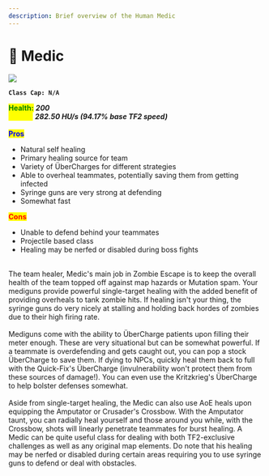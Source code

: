 ```yaml
---
description: Brief overview of the Human Medic
---
```


# 🏥 Medic

![](../../../.gitbook/assets/Icon\_medic\_blue.jpg)

**`Class Cap: N/A`**

<mark style="color:green;">**Health:**</mark> _**200**_\
<mark style="color:yellow;">**Speed:**</mark> _**282.50 HU/s (94.17% base TF2 speed)**_\
\
<mark style="color:blue;">**Pros**</mark>

* Natural self healing
* Primary healing source for team
* Variety of ÜberCharges for different strategies
* Able to overheal teammates, potentially saving them from getting infected
* Syringe guns are very strong at defending
* Somewhat fast

<mark style="color:red;">**Cons**</mark>

* Unable to defend behind your teammates
* Projectile based class
* Healing may be nerfed or disabled during boss fights

\
The team healer, Medic's main job in Zombie Escape is to keep the overall health of the team topped off against map hazards or Mutation spam. Your mediguns provide powerful single-target healing with the added benefit of providing overheals to tank zombie hits. If healing isn't your thing, the syringe guns do very nicely at stalling and holding back hordes of zombies due to their high firing rate.\
\
Mediguns come with the ability to ÜberCharge patients upon filling their meter enough. These are very situational but can be somewhat powerful. If a teammate is overdefending and gets caught out, you can pop a stock ÜberCharge to save them. If dying to NPCs, quickly heal them back to full with the Quick-Fix's ÜberCharge (invulnerability won't protect them from these sources of damage!). You can even use the Kritzkrieg's ÜberCharge to help bolster defenses somewhat.\
\
Aside from single-target healing, the Medic can also use AoE heals upon equipping the Amputator or Crusader's Crossbow. With the Amputator taunt, you can radially heal yourself and those around you while, with the Crossbow, shots will linearly penetrate teammates for burst healing. A Medic can be quite useful class for dealing with both TF2-exclusive challenges as well as any original map elements. Do note that his healing may be nerfed or disabled during certain areas requiring you to use syringe guns to defend or deal with obstacles.
